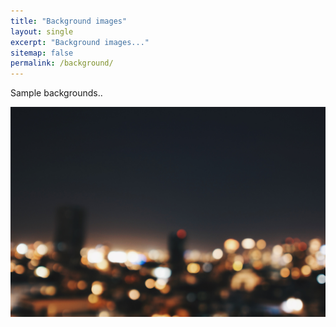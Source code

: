 ```yaml
---
title: "Background images"
layout: single
excerpt: "Background images..."
sitemap: false
permalink: /background/
---
```


Sample backgrounds..

![](/assets/images/gebhartyler-AQpOwYbm_Jg-unsplash.jpeg)
